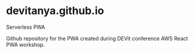 # devitanya.github.io
Serverless PWA

Github repository for the PWA created during DEVit conference AWS React PWA workshop.
